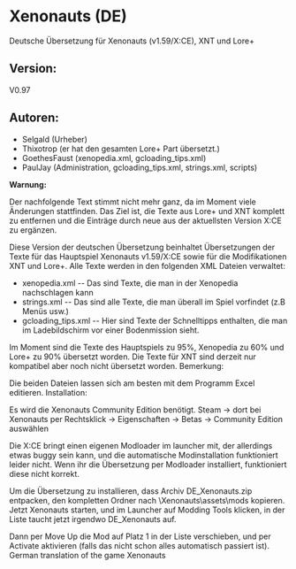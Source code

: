 Xenonauts (DE)
==============

Deutsche Übersetzung für Xenonauts (v1.59/X:CE), XNT und Lore+

Version:
--------
V0.97

Autoren:
--------
- Selgald (Urheber)
- Thixotrop (er hat den gesamten Lore+ Part übersetzt.)
- GoethesFaust (xenopedia.xml, gcloading_tips.xml)
- PaulJay (Administration, gcloading_tips.xml, strings.xml, scripts)

**Warnung:**

Der nachfolgende Text stimmt nicht mehr ganz, da im Moment viele Änderungen stattfinden. Das Ziel ist, die Texte
aus Lore+ und XNT komplett zu entfernen und die Einträge durch neue aus der aktuellsten Version X:CE zu ergänzen.

Diese Version der deutschen Übersetzung beinhaltet Übersetzungen der Texte für das Hauptspiel Xenonauts v1.59/X:CE sowie für die Modifikationen XNT und Lore+. Alle Texte werden in den folgenden XML Dateien verwaltet:

- xenopedia.xml -- Das sind Texte, die man in der Xenopedia nachschlagen kann
- strings.xml -- Das sind alle Texte, die man überall im Spiel vorfindet (z.B Menüs usw.)
- gcloading_tips.xml -- Hier sind Texte der Schnelltipps enthalten, die man im Ladebildschirm vor einer Bodenmission sieht.

Im Moment sind die Texte des Hauptspiels zu 95%, Xenopedia zu 60% und Lore+ zu 90% übersetzt worden. Die Texte für XNT sind derzeit nur kompatibel aber noch nicht übersetzt worden.
Bemerkung:

Die beiden Dateien lassen sich am besten mit dem Programm Excel editieren.
Installation:

Es wird die Xenonauts Community Edition benötigt. Steam -> dort bei Xenonauts per Rechtsklick -> Eigenschaften -> Betas -> Community Edition auswählen

Die X:CE bringt einen eigenen Modloader im launcher mit, der allerdings etwas buggy sein kann, und die automatische Modinstallation funktioniert leider nicht. Wenn ihr die Übersetzung per Modloader installiert, funktioniert diese nicht korrekt.

Um die Übersetzung zu installieren, dass Archiv DE_Xenonauts.zip entpacken, den kompletten Ordner nach \Xenonauts\assets\mods kopieren. Jetzt Xenonauts starten, und im Launcher auf Modding Tools klicken, in der Liste taucht jetzt irgendwo DE_Xenonauts auf.

Dann per Move Up die Mod auf Platz 1 in der Liste verschieben, und per Activate aktivieren (falls das nicht schon alles automatisch passiert ist). German translation of the game Xenonauts

